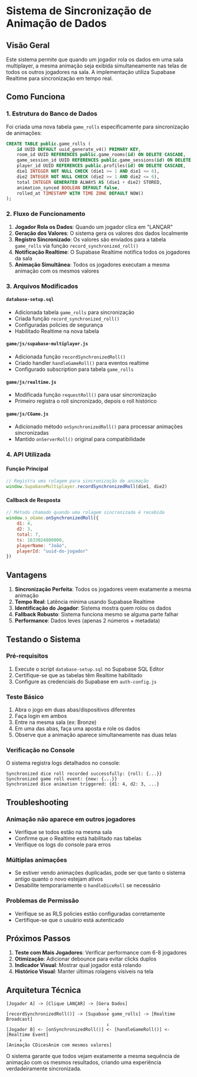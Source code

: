 # Sistema de Sincronização de Animação de Dados

## Visão Geral

Este sistema permite que quando um jogador rola os dados em uma sala multiplayer, a mesma animação seja exibida simultaneamente nas telas de todos os outros jogadores na sala. A implementação utiliza Supabase Realtime para sincronização em tempo real.

## Como Funciona

### 1. Estrutura do Banco de Dados

Foi criada uma nova tabela `game_rolls` especificamente para sincronização de animações:

```sql
CREATE TABLE public.game_rolls (
    id UUID DEFAULT uuid_generate_v4() PRIMARY KEY,
    room_id UUID REFERENCES public.game_rooms(id) ON DELETE CASCADE,
    game_session_id UUID REFERENCES public.game_sessions(id) ON DELETE CASCADE,
    player_id UUID REFERENCES public.profiles(id) ON DELETE CASCADE,
    die1 INTEGER NOT NULL CHECK (die1 >= 1 AND die1 <= 6),
    die2 INTEGER NOT NULL CHECK (die2 >= 1 AND die2 <= 6),
    total INTEGER GENERATED ALWAYS AS (die1 + die2) STORED,
    animation_synced BOOLEAN DEFAULT false,
    rolled_at TIMESTAMP WITH TIME ZONE DEFAULT NOW()
);
```

### 2. Fluxo de Funcionamento

1. **Jogador Rola os Dados**: Quando um jogador clica em "LANÇAR"
2. **Geração dos Valores**: O sistema gera os valores dos dados localmente
3. **Registro Sincronizado**: Os valores são enviados para a tabela `game_rolls` via função `record_synchronized_roll()`
4. **Notificação Realtime**: O Supabase Realtime notifica todos os jogadores da sala
5. **Animação Simultânea**: Todos os jogadores executam a mesma animação com os mesmos valores

### 3. Arquivos Modificados

#### `database-setup.sql`
- Adicionada tabela `game_rolls` para sincronização
- Criada função `record_synchronized_roll()` 
- Configuradas policies de segurança
- Habilitado Realtime na nova tabela

#### `game/js/supabase-multiplayer.js`
- Adicionada função `recordSynchronizedRoll()`
- Criado handler `handleGameRoll()` para eventos realtime
- Configurado subscription para tabela `game_rolls`

#### `game/js/realtime.js` 
- Modificada função `requestRoll()` para usar sincronização
- Primeiro registra o roll sincronizado, depois o roll histórico

#### `game/js/CGame.js`
- Adicionado método `onSynchronizedRoll()` para processar animações sincronizadas
- Mantido `onServerRoll()` original para compatibilidade

### 4. API Utilizada

#### Função Principal
```javascript
// Registra uma rolagem para sincronização de animação
window.SupabaseMultiplayer.recordSynchronizedRoll(die1, die2)
```

#### Callback de Resposta
```javascript
// Método chamado quando uma rolagem sincronizada é recebida
window.s_oGame.onSynchronizedRoll({
    d1: 4,
    d2: 3, 
    total: 7,
    ts: 1633024800000,
    playerName: "João",
    playerId: "uuid-do-jogador"
})
```

## Vantagens

1. **Sincronização Perfeita**: Todos os jogadores veem exatamente a mesma animação
2. **Tempo Real**: Latência mínima usando Supabase Realtime
3. **Identificação do Jogador**: Sistema mostra quem rolou os dados
4. **Fallback Robusto**: Sistema funciona mesmo se alguma parte falhar
5. **Performance**: Dados leves (apenas 2 números + metadata)

## Testando o Sistema

### Pré-requisitos
1. Execute o script `database-setup.sql` no Supabase SQL Editor
2. Certifique-se que as tabelas têm Realtime habilitado
3. Configure as credenciais do Supabase em `auth-config.js`

### Teste Básico
1. Abra o jogo em duas abas/dispositivos diferentes
2. Faça login em ambos
3. Entre na mesma sala (ex: Bronze)  
4. Em uma das abas, faça uma aposta e role os dados
5. Observe que a animação aparece simultaneamente nas duas telas

### Verificação no Console
O sistema registra logs detalhados no console:
```
Synchronized dice roll recorded successfully: {roll: {...}}
Synchronized game roll event: {new: {...}}
Synchronized dice animation triggered: {d1: 4, d2: 3, ...}
```

## Troubleshooting

### Animação não aparece em outros jogadores
- Verifique se todos estão na mesma sala
- Confirme que o Realtime está habilitado nas tabelas
- Verifique os logs do console para erros

### Múltiplas animações
- Se estiver vendo animações duplicadas, pode ser que tanto o sistema antigo quanto o novo estejam ativos
- Desabilite temporariamente o `handleDiceRoll` se necessário

### Problemas de Permissão  
- Verifique se as RLS policies estão configuradas corretamente
- Certifique-se que o usuário está autenticado

## Próximos Passos

1. **Teste com Mais Jogadores**: Verificar performance com 6-8 jogadores
2. **Otimização**: Adicionar debounce para evitar clicks duplos
3. **Indicador Visual**: Mostrar qual jogador está rolando
4. **Histórico Visual**: Manter últimas rolagens visíveis na tela

## Arquitetura Técnica

```
[Jogador A] -> [Clique LANÇAR] -> [Gera Dados] 
                                      ↓
[recordSynchronizedRoll()] -> [Supabase game_rolls] -> [Realtime Broadcast]
                                      ↓
[Jogador B] <- [onSynchronizedRoll()] <- [handleGameRoll()] <- [Realtime Event]
     ↓
[Animação CDicesAnim com mesmos valores]
```

O sistema garante que todos vejam exatamente a mesma sequência de animação com os mesmos resultados, criando uma experiência verdadeiramente sincronizada.